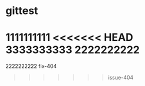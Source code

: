 # gittest
1111111111
<<<<<<< HEAD
3333333333
2222222222
=======
2222222222
fix-404
>>>>>>> issue-404
